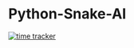 # Python-Snake-AI

[![time tracker](https://wakatime.com/badge/github/Beomus/Python-Snake-AI.svg)](https://wakatime.com/badge/github/Beomus/Python-Snake-AI)
